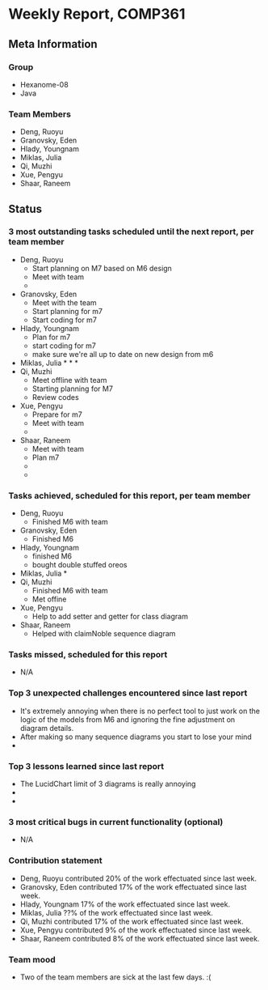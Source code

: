# Weekly Report, COMP361

## Meta Information

### Group

 * Hexanome-08
 * Java

### Team Members

 * Deng, Ruoyu
 * Granovsky, Eden
 * Hlady, Youngnam
 * Miklas, Julia
 * Qi, Muzhi
 * Xue, Pengyu
 * Shaar, Raneem

## Status

### 3 most outstanding tasks scheduled until the next report, per team member

 * Deng, Ruoyu
    * Start planning on M7 based on M6 design
    * Meet with team
    * 
 * Granovsky, Eden
    * Meet with the team
    * Start planning for m7
    * Start coding for m7
 * Hlady, Youngnam
    * Plan for m7
    * start coding for m7
    * make sure we're all up to date on new design from m6
 * Miklas, Julia
    * 
    * 
    * 
 * Qi, Muzhi
    * Meet offline with team
    * Starting planning for M7
    * Review codes
 * Xue, Pengyu
    * Prepare for m7
    * Meet with team
    * 
 * Shaar, Raneem
    * Meet with team
    * Plan m7
    * 
    *  

### Tasks achieved, scheduled for this report, per team member

 * Deng, Ruoyu
    * Finished M6 with team
 * Granovsky, Eden
    * Finished M6
 * Hlady, Youngnam
    * finished M6
    * bought double stuffed oreos
 * Miklas, Julia
    * 
 * Qi, Muzhi
    * Finished M6 with team
    * Met offine  
 * Xue, Pengyu
    * Help to add setter and getter for class diagram
 * Shaar, Raneem
    * Helped with claimNoble sequence diagram

### Tasks missed, scheduled for this report

 * N/A

### Top 3 unexpected challenges encountered since last report

  * It's extremely annoying when there is no perfect tool to just work on the logic of the models from M6 and ignoring the fine adjustment on diagram details.
  * After making so many sequence diagrams you start to lose your mind
  * 

### Top 3 lessons learned since last report

  * The LucidChart limit of 3 diagrams is really annoying
  * 
  * 

### 3 most critical bugs in current functionality (optional)

  * N/A

### Contribution statement

 * Deng, Ruoyu contributed 20% of the work effectuated since last week.
 * Granovsky, Eden contributed 17% of the work effectuated since last week.
 * Hlady, Youngnam 17% of the work effectuated since last week.
 * Miklas, Julia ??% of the work effectuated since last week.
 * Qi, Muzhi contributed 17% of the work effectuated since last week.
 * Xue, Pengyu contributed 9% of the work effectuated since last week.
 * Shaar, Raneem contributed 8% of the work effectuated since last week.

### Team mood

 * Two of the team members are sick at the last few days. :(
